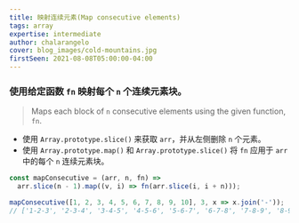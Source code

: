 ```yaml
---
title: 映射连续元素(Map consecutive elements)
tags: array
expertise: intermediate
author: chalarangelo
cover: blog_images/cold-mountains.jpg
firstSeen: 2021-08-08T05:00:00-04:00
---
```


### 使用给定函数 `fn` 映射每个 `n` 个连续元素块。
> Maps each block of `n` consecutive elements using the given function, `fn`.

- 使用 `Array.prototype.slice()` 来获取 `arr`，并从左侧删除 `n` 个元素。
- 使用 `Array.prototype.map()` 和 `Array.prototype.slice()` 将 `fn` 应用于 `arr` 中的每个 `n` 连续元素块。

```js
const mapConsecutive = (arr, n, fn) =>
  arr.slice(n - 1).map((v, i) => fn(arr.slice(i, i + n)));
```

```js
mapConsecutive([1, 2, 3, 4, 5, 6, 7, 8, 9, 10], 3, x => x.join('-'));
// ['1-2-3', '2-3-4', '3-4-5', '4-5-6', '5-6-7', '6-7-8', '7-8-9', '8-9-10'];
```
